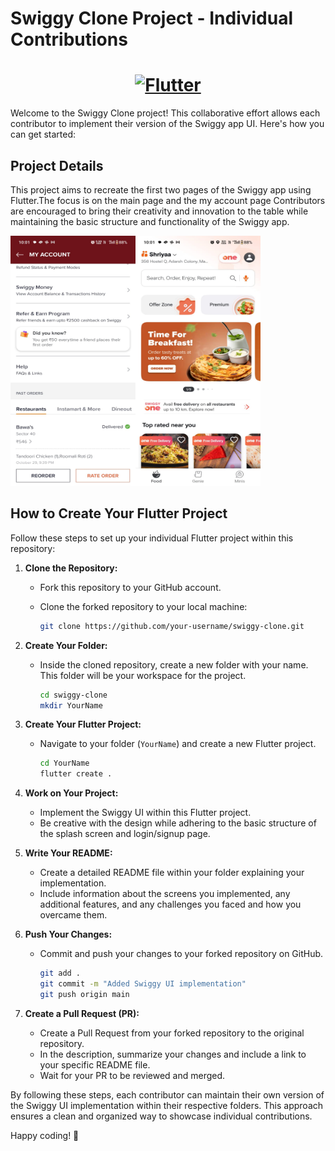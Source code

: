 # Swiggy Clone Project - Individual Contributions
<a href="https://flutter.dev/">
  <h1 align="center">
    <picture>
      <source media="(prefers-color-scheme: dark)" srcset="https://storage.googleapis.com/cms-storage-bucket/6e19fee6b47b36ca613f.png">
      <img alt="Flutter" src="https://storage.googleapis.com/cms-storage-bucket/c823e53b3a1a7b0d36a9.png">
    </picture>
  </h1>
</a>
Welcome to the Swiggy Clone project! This collaborative effort allows each contributor to implement their version of the Swiggy app UI. Here's how you can get started:

## Project Details

This project aims to recreate the first two pages of the Swiggy app using Flutter.The focus is on the main page and the my account page Contributors are encouraged to bring their creativity and innovation to the table while maintaining the basic structure and functionality of the Swiggy app.

<img src="WhatsApp Image 2023-10-31 at 10.02.21_f0c9a64b.jpg" alt="drawing" height="400" width="200"/><img src="WhatsApp Image 2023-10-31 at 10.02.22_0fb3d48b.jpg" alt="drawing" height="400" width="200"/>

## How to Create Your Flutter Project

Follow these steps to set up your individual Flutter project within this repository:

1. **Clone the Repository:**
   - Fork this repository to your GitHub account.
   - Clone the forked repository to your local machine:

     ```bash
     git clone https://github.com/your-username/swiggy-clone.git
     ```

2. **Create Your Folder:**
   - Inside the cloned repository, create a new folder with your name. This folder will be your workspace for the project.

     ```bash
     cd swiggy-clone
     mkdir YourName
     ```

3. **Create Your Flutter Project:**
   - Navigate to your folder (`YourName`) and create a new Flutter project.

     ```bash
     cd YourName
     flutter create .
     ```

4. **Work on Your Project:**
   - Implement the Swiggy UI within this Flutter project.
   - Be creative with the design while adhering to the basic structure of the splash screen and login/signup page.

5. **Write Your README:**
   - Create a detailed README file within your folder explaining your implementation.
   - Include information about the screens you implemented, any additional features, and any challenges you faced and how you overcame them.

6. **Push Your Changes:**
   - Commit and push your changes to your forked repository on GitHub.

     ```bash
     git add .
     git commit -m "Added Swiggy UI implementation"
     git push origin main
     ```

7. **Create a Pull Request (PR):**
   - Create a Pull Request from your forked repository to the original repository.
   - In the description, summarize your changes and include a link to your specific README file.
   - Wait for your PR to be reviewed and merged.

By following these steps, each contributor can maintain their own version of the Swiggy UI implementation within their respective folders. This approach ensures a clean and organized way to showcase individual contributions.

Happy coding! 🚀
